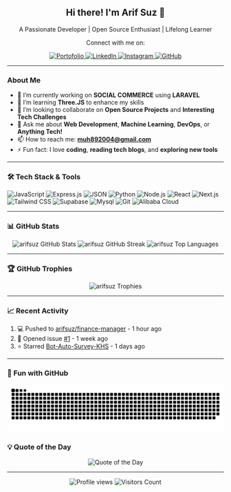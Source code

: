 <!-- HEADER SECTION WITH A WELCOME BANNER AND SOCIAL LINKS -->
<div align="center">
  <h2>Hi there! I'm Arif Suz 👋</h2>
  <p>A Passionate Developer | Open Source Enthusiast | Lifelong Learner</p>
  <p>Connect with me on:</p>
  <a href="https://arifsuz.vercel.app/" target="_blank">
    <img alt="Portofolio" src="https://img.shields.io/badge/my_portfolio-000?style=for-the-badge&logo=ko-fi&logoColor=white">
  </a>
  <a href="https://www.linkedin.com/in/marif8/" target="_blank">
    <img alt="LinkedIn" src="https://img.shields.io/badge/LinkedIn-0077B5?style=for-the-badge&logo=linkedin&logoColor=white">
  </a>
  <a href="https://instagram.com/arifsuz" target="_blank">
    <img alt="Instagram" src="https://img.shields.io/badge/Instagram-E4405F?style=for-the-badge&logo=instagram&logoColor=white">
  </a>
  <a href="https://github.com/arifsuz" target="_blank">
    <img alt="GitHub" src="https://img.shields.io/badge/GitHub-100000?style=for-the-badge&logo=github&logoColor=white">
  </a>
</div>

---

<!-- ABOUT ME SECTION WITH DETAILS ABOUT YOU -->

### About Me

- 🔭 I’m currently working on **SOCIAL COMMERCE** using **LARAVEL**
- 🌱 I’m learning **Three.JS** to enhance my skills
- 👯 I’m looking to collaborate on **Open Source Projects** and **Interesting Tech Challenges**
- 💬 Ask me about **Web Development**, **Machine Learning**, **DevOps**, or **Anything Tech!**
- 📫 How to reach me: **muh892004@gmail.com**
- ⚡ Fun fact: I love **coding**, **reading tech blogs**, and **exploring new tools**

---

<!-- TECH STACK SECTION WITH BADGES -->

### 🛠 Tech Stack & Tools

<p align="left">
  <img alt="JavaScript" src="https://img.shields.io/badge/JavaScript-323330?style=for-the-badge&logo=javascript&logoColor=F7DF1E" />
  <img alt="Express.js" src="https://img.shields.io/badge/Express%20js-000000?style=for-the-badge&logo=express&logoColor=white" />
  <img alt="JSON" src="https://img.shields.io/badge/json-5E5C5C?style=for-the-badge&logo=json&logoColor=white" />
  <img alt="Python" src="https://img.shields.io/badge/Python-3776AB?style=for-the-badge&logo=python&logoColor=white" />
  <img alt="Node.js" src="https://img.shields.io/badge/Node%20js-339933?style=for-the-badge&logo=nodedotjs&logoColor=white" />
  <img alt="React" src="https://img.shields.io/badge/React-61DAFB?style=for-the-badge&logo=react&logoColor=black" />
  <img alt="Next.js" src="https://img.shields.io/badge/next%20js-000000?style=for-the-badge&logo=nextdotjs&logoColor=white" />
  <img alt="Tailwind CSS" src="https://img.shields.io/badge/Tailwind_CSS-38B2AC?style=for-the-badge&logo=tailwind-css&logoColor=white" />
  <img alt="Supabase" src="https://img.shields.io/badge/Supabase-181818?style=for-the-badge&logo=supabase&logoColor=white" />
  <img alt="Mysql" src="https://img.shields.io/badge/MySQL-005C84?style=for-the-badge&logo=mysql&logoColor=white" />
  <img alt="Git" src="https://img.shields.io/badge/-Git-F05032?style=flat-square&logo=git&logoColor=white" />
  <img alt="Alibaba Cloud" src="https://img.shields.io/badge/Alibaba_Cloud-FF6A00?style=for-the-badge&logo=alibabacloud&logoColor=white" />
  <!-- Add more tools/technologies you use here -->
</p>

---

<!-- GITHUB STATS SECTION WITH DYNAMIC ELEMENTS -->

### 📊 GitHub Stats

<p align="center">
  <img src="https://github-readme-stats.vercel.app/api?username=arifsuz&show_icons=true&theme=radical" alt="arifsuz GitHub Stats" />
  <img src="https://github-readme-streak-stats.herokuapp.com/?user=arifsuz&theme=radical" alt="arifsuz GitHub Streak" />
  <img src="https://github-readme-stats.vercel.app/api/top-langs/?username=arifsuz&layout=compact&theme=radical" alt="arifsuz Top Languages" />
</p>

---

<!-- DYNAMIC SECTION WITH ANIMATED TROPHIES AND CONTRIBUTIONS -->

### 🏆 GitHub Trophies

<p align="center">
  <img src="https://github-profile-trophy.vercel.app/?username=arifsuz&theme=algolia&row=1&column=6" alt="arifsuz Trophies" />
</p>

---

<!-- RECENT ACTIVITY SECTION WITH DYNAMIC CONTENT -->

### 📈 Recent Activity

<!--START_SECTION:activity-->

1. 💻 Pushed to [arifsuz/finance-manager](https://github.com/arifsuz/finance-manager) - 1 hour ago
2. 📝 Opened issue [#1](https://github.com/arifsuz/AI-ReactXGroq/issues/1) - 1 week ago
3. ⭐ Starred [Bot-Auto-Survey-KHS](https://github.com/arifsuz/Bot-Auto-Survey-KHS) - 1 days ago
<!--END_SECTION:activity-->

---

<!-- FUN SECTION WITH GITHUB WORKFLOW AND COMMIT GRAPH -->

### 🎯 Fun with GitHub

<p align="center">
  <picture>
    <source
      media="(prefers-color-scheme: dark)"
      srcset="https://raw.githubusercontent.com/platane/snk/output/github-contribution-grid-snake-dark.svg"
    />
    <source
      media="(prefers-color-scheme: light)"
      srcset="https://raw.githubusercontent.com/platane/snk/output/github-contribution-grid-snake.svg"
    />
    <img
      alt="github contribution grid snake animation"
      src="https://raw.githubusercontent.com/platane/snk/output/github-contribution-grid-snake.svg"
    />
  </picture>
</p>

<!-- QUOTE SECTION WITH INSPIRATIONAL QUOTE -->

### 💡 Quote of the Day

<p align="center">
  <img src="https://quotes-github-readme.vercel.app/api?type=horizontal&theme=radical" alt="Quote of the Day" />
</p>

---

<!-- VISITOR COUNT AND PROFILE VIEWS -->
<p align="center">
  <img src="https://komarev.com/ghpvc/?username=arifsuz&style=for-the-badge" alt="Profile views" />
  <img src="https://badges.pufler.dev/visits/arifsuz/arifsuz?style=for-the-badge&color=blue" alt="Visitors Count" />
</p>
